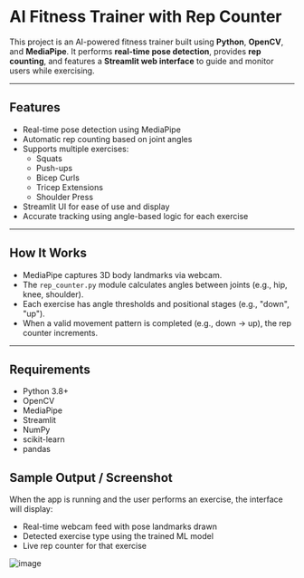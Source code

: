 #  AI Fitness Trainer with Rep Counter

This project is an AI-powered fitness trainer built using **Python**, **OpenCV**, and **MediaPipe**. It performs **real-time pose detection**, provides **rep counting**, and features a **Streamlit web interface** to guide and monitor users while exercising.

---

##  Features

- Real-time pose detection using MediaPipe
- Automatic rep counting based on joint angles
- Supports multiple exercises:
  -  Squats
  -  Push-ups
  -  Bicep Curls
  -  Tricep Extensions
  -  Shoulder Press
- Streamlit UI for ease of use and display
- Accurate tracking using angle-based logic for each exercise

---

##  How It Works

- MediaPipe captures 3D body landmarks via webcam.
- The `rep_counter.py` module calculates angles between joints (e.g., hip, knee, shoulder).
- Each exercise has angle thresholds and positional stages (e.g., "down", "up").
- When a valid movement pattern is completed (e.g., down → up), the rep counter increments.

---

##  Requirements

- Python 3.8+
- OpenCV
- MediaPipe
- Streamlit
- NumPy
- scikit-learn
- pandas



##  Sample Output / Screenshot

When the app is running and the user performs an exercise, the interface will display:

-  Real-time webcam feed with pose landmarks drawn
-  Detected exercise type using the trained ML model
-  Live rep counter for that exercise

![image](https://github.com/user-attachments/assets/11087e68-30ab-42e6-bd05-5915fb35a49c)

